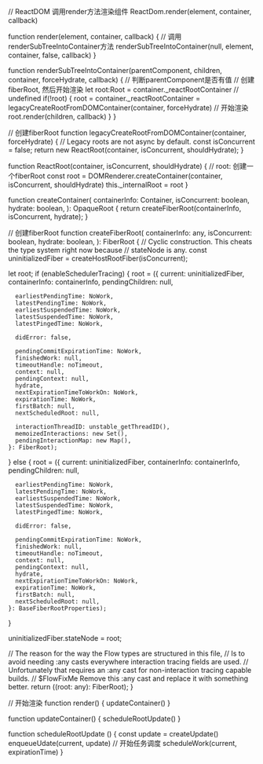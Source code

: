 // ReactDOM 调用render方法渲染组件
ReactDom.render(element, container, callback)

function render(element, container, callback) {
  // 调用renderSubTreeIntoContainer方法
  renderSubTreeIntoContainer(null, element, container, false, callback)
}

function renderSubTreeIntoContainer(parentComponent, children, container, forceHydrate, callback) {
  // 判断parentComponent是否有值
  // 创建fiberRoot, 然后开始渲染
  let root:Root = container._reactRootContainer // undefined
  if(!root) {
    root = container._reactRootContainer = legacyCreateRootFromDOMContainer(container, forceHydrate)
    // 开始渲染
    root.render(children, callback)
  }
}


// 创建fiberRoot
function legacyCreateRootFromDOMContainer(container, forceHydrate) {
  // Legacy roots are not async by default.
  const isConcurrent = false;
  return new ReactRoot(container, isConcurrent, shouldHydrate);
}


function ReactRoot(container, isConcurrent, shouldHydrate) {
  // root: 创建一个fiberRoot
  const root =  DOMRenderer.createContainer(container, isConcurrent, shouldHydrate)
  this._internalRoot = root
}

function createContainer(
  containerInfo: Container,
  isConcurrent: boolean,
  hydrate: boolean,
): OpaqueRoot {
  return createFiberRoot(containerInfo, isConcurrent, hydrate);
}

// 创建fiberRoot
function createFiberRoot(
  containerInfo: any,
  isConcurrent: boolean,
  hydrate: boolean,
): FiberRoot {
  // Cyclic construction. This cheats the type system right now because
  // stateNode is any.
  const uninitializedFiber = createHostRootFiber(isConcurrent);

  let root;
  if (enableSchedulerTracing) {
    root = ({
      current: uninitializedFiber,
      containerInfo: containerInfo,
      pendingChildren: null,

      earliestPendingTime: NoWork,
      latestPendingTime: NoWork,
      earliestSuspendedTime: NoWork,
      latestSuspendedTime: NoWork,
      latestPingedTime: NoWork,

      didError: false,

      pendingCommitExpirationTime: NoWork,
      finishedWork: null,
      timeoutHandle: noTimeout,
      context: null,
      pendingContext: null,
      hydrate,
      nextExpirationTimeToWorkOn: NoWork,
      expirationTime: NoWork,
      firstBatch: null,
      nextScheduledRoot: null,

      interactionThreadID: unstable_getThreadID(),
      memoizedInteractions: new Set(),
      pendingInteractionMap: new Map(),
    }: FiberRoot);
  } else {
    root = ({
      current: uninitializedFiber,
      containerInfo: containerInfo,
      pendingChildren: null,

      earliestPendingTime: NoWork,
      latestPendingTime: NoWork,
      earliestSuspendedTime: NoWork,
      latestSuspendedTime: NoWork,
      latestPingedTime: NoWork,

      didError: false,

      pendingCommitExpirationTime: NoWork,
      finishedWork: null,
      timeoutHandle: noTimeout,
      context: null,
      pendingContext: null,
      hydrate,
      nextExpirationTimeToWorkOn: NoWork,
      expirationTime: NoWork,
      firstBatch: null,
      nextScheduledRoot: null,
    }: BaseFiberRootProperties);
  }

  uninitializedFiber.stateNode = root;

  // The reason for the way the Flow types are structured in this file,
  // Is to avoid needing :any casts everywhere interaction tracing fields are used.
  // Unfortunately that requires an :any cast for non-interaction tracing capable builds.
  // $FlowFixMe Remove this :any cast and replace it with something better.
  return ((root: any): FiberRoot);
}


// 开始渲染
function render() {
  updateContainer()
}

function updateContainer() {
  scheduleRootUpdate()
}

function scheduleRootUpdate () {
 const update = createUpdate()
  enqueueUdate(current, update)
  // 开始任务调度
  scheduleWork(current, expirationTime)
}
